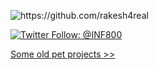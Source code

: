 
<p align="left"> <img src="https://komarev.com/ghpvc/?username=rakesh4real" alt="https://github.com/rakesh4real" /></p>

[![Twitter Follow: @INF800](https://img.shields.io/twitter/follow/INF800?style=social)](https://twitter.com/INF800)

<p align="left"> <a href='https://inf800.github.io/whoami/projects'>Some old pet projects >> </a> </p>



